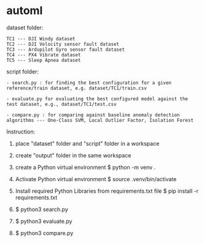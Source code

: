 # automl

dataset folder:

    TC1 --- DJI Windy dataset
    TC2 --- DJI Velocity sensor fault dataset
    TC3 --- Ardupilot Gyro sensor fault dataset
    TC4 --- PX4 Vibrate dataset
    TC5 --- Sleep Apnea dataset

script folder:

    - search.py : for finding the best configuration for a given reference/train dataset, e.g. dataset/TC1/train.csv

    - evaluate.py for evaluating the best configured model against the test dataset, e.g., dataset/TC1/test.csv

    - compare.py : for comparing against baseline anomaly detection algorithms --- One-Class SVM, Local Outlier Factor, Isolation Forest

Instruction:
1. place "dataset" folder and "script" folder in a workspace

2. create "output" folder in the same workspace

3. create a Python virtual environment
    $ python -m venv .

4. Activate Python virtual environment
    $ source .venv/bin/activate

5. Install required Python Libraries from requirements.txt file
    $ pip install -r requirements.txt

6. $ python3 search.py 

7. $ python3 evaluate.py 

8. $ python3 compare.py